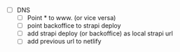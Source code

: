 - [ ] DNS
	- [ ] Point * to www. (or vice versa)
	- [ ] point backoffice to strapi deploy
	- [ ] add strapi deploy (or backoffice) as local strapi url
	- [ ] add previous url to netlify